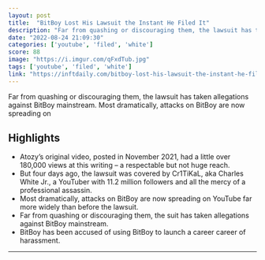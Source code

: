 ```yaml
---
layout: post
title:  "BitBoy Lost His Lawsuit the Instant He Filed It"
description: "Far from quashing or discouraging them, the lawsuit has taken allegations against BitBoy mainstream. Most dramatically, attacks on BitBoy are now spreading on"
date: "2022-08-24 21:09:30"
categories: ['youtube', 'filed', 'white']
score: 88
image: "https://i.imgur.com/qFxdTub.jpg"
tags: ['youtube', 'filed', 'white']
link: "https://inftdaily.com/bitboy-lost-his-lawsuit-the-instant-he-filed-it/"
---
```


Far from quashing or discouraging them, the lawsuit has taken allegations against BitBoy mainstream. Most dramatically, attacks on BitBoy are now spreading on

## Highlights

- Atozy’s original video, posted in November 2021, had a little over 180,000 views at this writing – a respectable but not huge reach.
- But four days ago, the lawsuit was covered by Cr1TiKaL, aka Charles White Jr., a YouTuber with 11.2 million followers and all the mercy of a professional assassin.
- Most dramatically, attacks on BitBoy are now spreading on YouTube far more widely than before the lawsuit.
- Far from quashing or discouraging them, the suit has taken allegations against BitBoy mainstream.
- BitBoy has been accused of using BitBoy to launch a career career of harassment.

---
